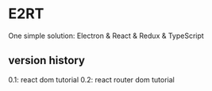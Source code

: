 # E2RT
One simple solution: Electron &amp; React &amp; Redux &amp; TypeScript

## version history
0.1: react dom tutorial
0.2: react router dom tutorial

